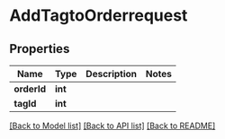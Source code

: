 # AddTagtoOrderrequest

## Properties
Name | Type | Description | Notes
------------ | ------------- | ------------- | -------------
**orderId** | **int** |  | 
**tagId** | **int** |  | 

[[Back to Model list]](../README.md#documentation-for-models) [[Back to API list]](../README.md#documentation-for-api-endpoints) [[Back to README]](../README.md)


